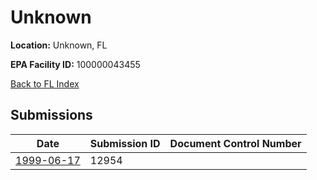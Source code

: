 # Unknown

**Location:** Unknown, FL

**EPA Facility ID:** 100000043455

[Back to FL Index](../../index.md)

## Submissions

| Date | Submission ID | Document Control Number |
|------|--------------|-------------------------|
| [1999-06-17](submissions/12954.md) | 12954 |  |
